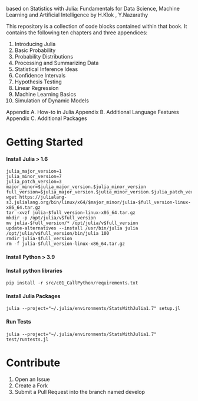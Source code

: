 
based on 
Statistics with Julia: Fundamentals for Data Science, Machine Learning and Artificial Intelligence
by H.Klok , Y.Nazarathy


This repository is a collection of code blocks contained within that book. 
It contains the following ten chapters and three appendices:

1. Introducing Julia
2. Basic Probability
3. Probability Distributions
4. Processing and Summarizing Data
5. Statistical Inference Ideas
6. Confidence Intervals
7. Hypothesis Testing
8. Linear Regression
9. Machine Learning Basics
10. Simulation of Dynamic Models

Appendix A. How-to in Julia
Appendix B. Additional Language Features
Appendix C. Additional Packages


# Getting Started

#### Install Julia > 1.6
```
julia_major_version=1
julia_minor_version=7
julia_patch_version=3
major_minor=$julia_major_version.$julia_minor_version
full_version=$julia_major_version.$julia_minor_version.$julia_patch_version
wget https://julialang-s3.julialang.org/bin/linux/x64/$major_minor/julia-$full_version-linux-x86_64.tar.gz
tar -xvzf julia-$full_version-linux-x86_64.tar.gz
mkdir -p /opt/julia/v$full_version
mv julia-$full_version/* /opt/julia/v$full_version
update-alternatives --install /usr/bin/julia julia /opt/julia/v$full_version/bin/julia 100
rmdir julia-$full_version
rm -f julia-$full_version-linux-x86_64.tar.gz
```

#### Install Python > 3.9


#### Install python libraries

```
pip install -r src/c01_CallPython/requirements.txt
```

#### Install Julia Packages
    
```
julia --project="~/.julia/environments/StatsWithJulia1.7" setup.jl
```

#### Run Tests

```
julia --project="~/.julia/environments/StatsWithJulia1.7" test/runtests.jl
```

# Contribute

1. Open an Issue
2. Create a Fork
3. Submit a Pull Request into the branch named develop 